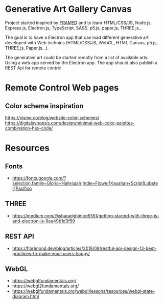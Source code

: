 # Generative Art Gallery Canvas

Project started inspired by [FRAMED](https://frm.fm/) and to leanr HTML/CSS/JS, Node.js, Express.js, Electron.js, TypeScript, SASS, p5.js, paper.js, THREE.js...
 
The goal is to have a Electron app that can load different generative art developed with Web technics (HTML/CSS/JS, WebGL, HTML Canvas, p5.js, THREE.js, Paper.js...).

The generative art could be started remotly from a list of available arts. Using a web app served by the Electron app. The app should also publish a REST Api for remote control.

# Remote Control Web pages

## Color scheme inspiration
https://visme.co/blog/website-color-schemes/
https://digitalsynopsis.com/design/minimal-web-color-palettes-combination-hex-code/
  

# Resources
## Fonts
* https://fonts.google.com/?selection.family=Gloria+Hallelujah|Indie+Flower|Kaushan+Script|Lobster|Pacifico

## THREE
* https://medium.com/@sharadghimire5551/getting-started-with-three-js-and-electron-js-9ae49b1d3f59

## REST API
* https://florimond.dev/blog/articles/2018/08/restful-api-design-13-best-practices-to-make-your-users-happy/

## WebGL

* https://webglfundamentals.org/
* https://webgl2fundamentals.org/
* https://webglfundamentals.org/webgl/lessons/resources/webgl-state-diagram.html

